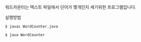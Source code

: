  워드카운터는 텍스트 파일에서 단어가 몇개인지 세기위한 프로그램입니다.

 실행방법 

    $ javac WordCounter.java

    $ java WordCounter
